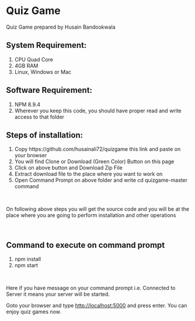 # Quiz Game
Quiz Game prepared by Husain Bandookwala

<h2>System Requirement:</h2>
<ol>
  <li> CPU Quad Core</li>
  <li> 4GB RAM</li>
  <li> Linux, Windows or Mac</li>
</ol>

<h2>Software Requirement:</h2>
<ol>
  <li> NPM 8.9.4</li>
  <li> Wherever you keep this code, you should have proper read and write access to that folder</li>
</ol>

<h2>Steps of installation: </h2>
<ol>
<li> Copy https://github.com/husainali72/quizgame this link and paste on your browser</li>
<li> You will find Clone or Download (Green Color) Button on this page</li>
<li> Click on above button and Download Zip File</li>
<li> Extract download file to the place where you want to work on</li>
<li> Open Command Prompt on above folder and write cd quizgame-master command</li>
</ol>
<br>
<p>On following above steps you will get the source code and you will be at the place where you are going to perform installation and other operations</p><br>

<h2>Command to execute on command prompt</h2>
 <ol>
  <li> npm install </li>
  <li> npm start </li>
</ol>

<br/>
<p>Here if you have message on your command prompt i.e. Connected to Server it means your server will be started.</p>

<p>Goto your browser and type <a href="http://localhost:5000">http://localhost:5000</a> and press enter. You can enjoy quiz games now.</p>
